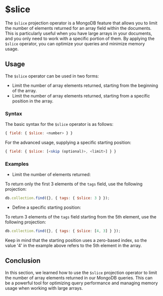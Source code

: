 # $slice

The `$slice` projection operator is a MongoDB feature that allows you to limit the number of elements returned for an array field within the documents. This is particularly useful when you have large arrays in your documents, and you only need to work with a specific portion of them. By applying the `$slice` operator, you can optimize your queries and minimize memory usage.

## Usage

The `$slice` operator can be used in two forms:

- Limit the number of array elements returned, starting from the beginning of the array.
- Limit the number of array elements returned, starting from a specific position in the array.

### Syntax

The basic syntax for the `$slice` operator is as follows:

```javascript
{ field: { $slice: <number> } }
```

For the advanced usage, supplying a specific starting position:

```javascript
{ field: { $slice: [<skip (optional)>, <limit>] } }
```

### Examples

- Limit the number of elements returned:

To return only the first 3 elements of the `tags` field, use the following projection:

```javascript
db.collection.find({}, { tags: { $slice: 3 } });
```

- Define a specific starting position:

To return 3 elements of the `tags` field starting from the 5th element, use the following projection:

```javascript
db.collection.find({}, { tags: { $slice: [4, 3] } });
```

Keep in mind that the starting position uses a zero-based index, so the value '4' in the example above refers to the 5th element in the array.

## Conclusion

In this section, we learned how to use the `$slice` projection operator to limit the number of array elements returned in our MongoDB queries. This can be a powerful tool for optimizing query performance and managing memory usage when working with large arrays.
